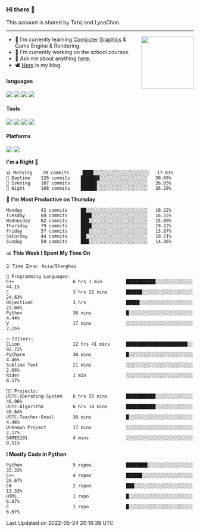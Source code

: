 ### Hi there 👋

This account is shared by Txtxj and LyeaChan.

---

<img align="right" height="141" src="https://github-readme-stats.vercel.app/api?username=txtxj&theme=tokyonight&show_icons=true&count_private=true">

- 🌱 I’m currently learning [Computer Graphics](https://github.com/txtxj/GAMES101) & Game Engine & Rendering.
- 🐶 I'm currently working on the school courses.
- 💬 Ask me about anything [here](https://github.com/txtxj/txtxj/issues).
- 🕊️ [Here](https://txtxj.top) is my blog.

#### languages

![](https://img.shields.io/badge/C++-00599C?logo=cplusplus&logoColor=fff)
![](https://img.shields.io/badge/Python-3e74a2?logo=python&logoColor=fff)
![](https://img.shields.io/badge/C%23-239120?logo=csharp&logoColor=fff)
![](https://img.shields.io/badge/C-A8B9CC?logo=c&logoColor=555)


#### Tools

![](https://img.shields.io/badge/JetBrains-000000?logo=jetbrains&logoColor=fff)
![](https://img.shields.io/badge/SublimeText_3-FF9800?logo=sublimetext&logoColor=fff)
![](https://img.shields.io/badge/UE_4-0E1128?logo=unrealengine&logoColor=fff)
![](https://img.shields.io/badge/unity-FFFFFF?logo=unity&logoColor=000)

#### Platforms

![](https://img.shields.io/badge/Ubuntu_20.04-E95420?logo=ubuntu&logoColor=fff)
![](https://img.shields.io/badge/Windows_10-0078D6?logo=windows&logoColor=fff)


<!--START_SECTION:waka-->
**I'm a Night 🦉** 

```text
🌞 Morning    70 commits     ████░░░░░░░░░░░░░░░░░░░░░   17.03% 
🌆 Daytime    126 commits    ███████░░░░░░░░░░░░░░░░░░   30.66% 
🌃 Evening    107 commits    ██████░░░░░░░░░░░░░░░░░░░   26.03% 
🌙 Night      108 commits    ██████░░░░░░░░░░░░░░░░░░░   26.28%

```
📅 **I'm Most Productive on Thursday** 

```text
Monday       42 commits     ██░░░░░░░░░░░░░░░░░░░░░░░   10.22% 
Tuesday      68 commits     ████░░░░░░░░░░░░░░░░░░░░░   16.55% 
Wednesday    62 commits     ███░░░░░░░░░░░░░░░░░░░░░░   15.09% 
Thursday     79 commits     ████░░░░░░░░░░░░░░░░░░░░░   19.22% 
Friday       57 commits     ███░░░░░░░░░░░░░░░░░░░░░░   13.87% 
Saturday     44 commits     ██░░░░░░░░░░░░░░░░░░░░░░░   10.71% 
Sunday       59 commits     ███░░░░░░░░░░░░░░░░░░░░░░   14.36%

```


📊 **This Week I Spent My Time On** 

```text
⌚︎ Time Zone: Asia/Shanghai

💬 Programming Languages: 
C++                      6 hrs 1 min         ███████████░░░░░░░░░░░░░░   44.1% 
C                        3 hrs 22 mins       ██████░░░░░░░░░░░░░░░░░░░   24.63% 
ObjectiveC               3 hrs               █████░░░░░░░░░░░░░░░░░░░░   22.04% 
Python                   36 mins             █░░░░░░░░░░░░░░░░░░░░░░░░   4.44% 
V                        17 mins             ░░░░░░░░░░░░░░░░░░░░░░░░░   2.15%

🔥 Editors: 
CLion                    12 hrs 41 mins      ███████████████████████░░   92.72% 
PyCharm                  36 mins             █░░░░░░░░░░░░░░░░░░░░░░░░   4.46% 
Sublime Text             21 mins             ░░░░░░░░░░░░░░░░░░░░░░░░░   2.66% 
Rider                    1 min               ░░░░░░░░░░░░░░░░░░░░░░░░░   0.17%

🐱‍💻 Projects: 
USTC-Operating-System    6 hrs 25 mins       ███████████░░░░░░░░░░░░░░   46.96% 
USTC-Algorithm           6 hrs 14 mins       ███████████░░░░░░░░░░░░░░   45.64% 
USTC-Teacher-Email       36 mins             █░░░░░░░░░░░░░░░░░░░░░░░░   4.46% 
Unknown Project          17 mins             ░░░░░░░░░░░░░░░░░░░░░░░░░   2.17% 
GAMES101                 4 mins              ░░░░░░░░░░░░░░░░░░░░░░░░░   0.51%

```

**I Mostly Code in Python** 

```text
Python                   5 repos             ████████░░░░░░░░░░░░░░░░░   33.33% 
C++                      4 repos             ██████░░░░░░░░░░░░░░░░░░░   26.67% 
C#                       2 repos             ███░░░░░░░░░░░░░░░░░░░░░░   13.33% 
HTML                     1 repo              █░░░░░░░░░░░░░░░░░░░░░░░░   6.67% 
C                        1 repo              █░░░░░░░░░░░░░░░░░░░░░░░░   6.67%

```



 Last Updated on 2022-05-24 20:16:39 UTC
<!--END_SECTION:waka-->
